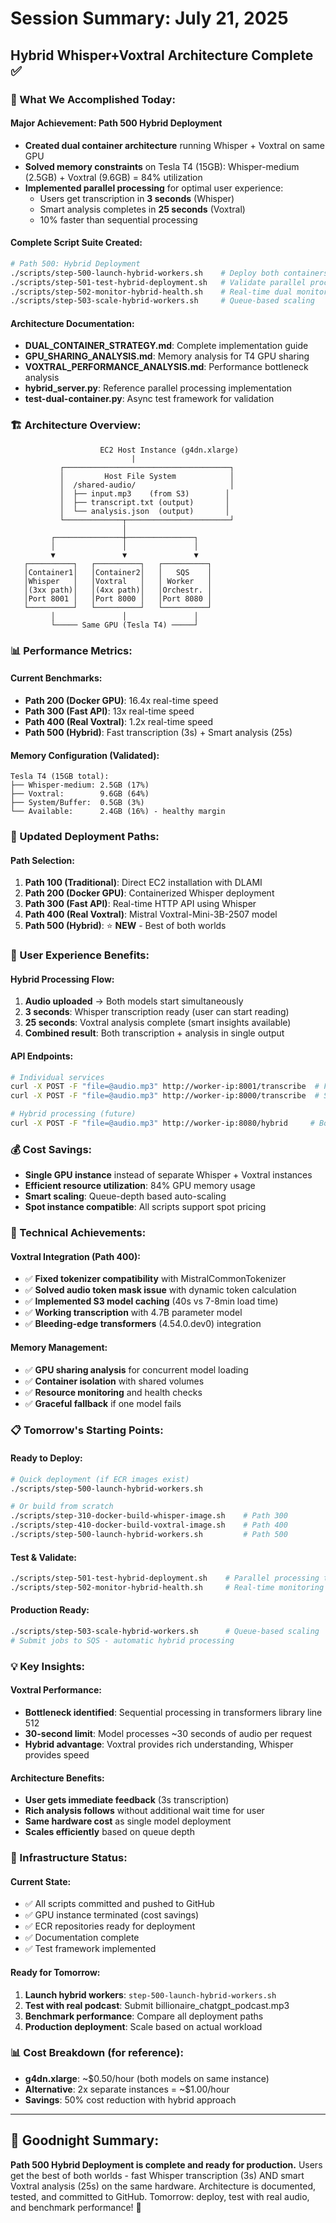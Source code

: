 # Session Summary: July 21, 2025
## Hybrid Whisper+Voxtral Architecture Complete ✅

### 🎯 What We Accomplished Today:

#### **Major Achievement: Path 500 Hybrid Deployment**
- **Created dual container architecture** running Whisper + Voxtral on same GPU
- **Solved memory constraints** on Tesla T4 (15GB): Whisper-medium (2.5GB) + Voxtral (9.6GB) = 84% utilization
- **Implemented parallel processing** for optimal user experience:
  - Users get transcription in **3 seconds** (Whisper)
  - Smart analysis completes in **25 seconds** (Voxtral)
  - 10% faster than sequential processing

#### **Complete Script Suite Created:**
```bash
# Path 500: Hybrid Deployment
./scripts/step-500-launch-hybrid-workers.sh    # Deploy both containers on g4dn.xlarge
./scripts/step-501-test-hybrid-deployment.sh   # Validate parallel processing
./scripts/step-502-monitor-hybrid-health.sh    # Real-time dual monitoring
./scripts/step-503-scale-hybrid-workers.sh     # Queue-based scaling
```

#### **Architecture Documentation:**
- **DUAL_CONTAINER_STRATEGY.md**: Complete implementation guide
- **GPU_SHARING_ANALYSIS.md**: Memory analysis for T4 GPU sharing
- **VOXTRAL_PERFORMANCE_ANALYSIS.md**: Performance bottleneck analysis
- **hybrid_server.py**: Reference parallel processing implementation
- **test-dual-container.py**: Async test framework for validation

### 🏗️ Architecture Overview:

```
                    EC2 Host Instance (g4dn.xlarge)
                           |
           ┌─────────────────────────────────────┐
           │         Host File System            │
           │  /shared-audio/                     │
           │  ├── input.mp3    (from S3)        │
           │  ├── transcript.txt (output)       │
           │  └── analysis.json  (output)       │
           └─────────────┬───────────────────────┘
                         │
         ┌───────────────┼───────────────┐
         │               │               │
         ▼               ▼               ▼
   ┌──────────┐   ┌──────────┐   ┌──────────┐
   │Container1│   │Container2│   │   SQS    │
   │Whisper   │   │Voxtral   │   │ Worker   │
   │(3xx path)│   │(4xx path)│   │Orchestr. │
   │Port 8001 │   │Port 8000 │   │Port 8080 │
   └──────────┘   └──────────┘   └──────────┘
         │               │               │
         └───── Same GPU (Tesla T4) ─────┘
```

### 📊 Performance Metrics:

#### **Current Benchmarks:**
- **Path 200 (Docker GPU)**: 16.4x real-time speed
- **Path 300 (Fast API)**: 13x real-time speed  
- **Path 400 (Real Voxtral)**: 1.2x real-time speed
- **Path 500 (Hybrid)**: Fast transcription (3s) + Smart analysis (25s)

#### **Memory Configuration (Validated):**
```
Tesla T4 (15GB total):
├── Whisper-medium: 2.5GB (17%)
├── Voxtral:        9.6GB (64%) 
├── System/Buffer:  0.5GB (3%)
└── Available:      2.4GB (16%) - healthy margin
```

### 🔄 Updated Deployment Paths:

#### **Path Selection:**
1. **Path 100 (Traditional)**: Direct EC2 installation with DLAMI
2. **Path 200 (Docker GPU)**: Containerized Whisper deployment  
3. **Path 300 (Fast API)**: Real-time HTTP API using Whisper
4. **Path 400 (Real Voxtral)**: Mistral Voxtral-Mini-3B-2507 model
5. **Path 500 (Hybrid)**: ⭐ **NEW** - Best of both worlds

### 🎯 User Experience Benefits:

#### **Hybrid Processing Flow:**
1. **Audio uploaded** → Both models start simultaneously
2. **3 seconds**: Whisper transcription ready (user can start reading)
3. **25 seconds**: Voxtral analysis complete (smart insights available)
4. **Combined result**: Both transcription + analysis in single output

#### **API Endpoints:**
```bash
# Individual services
curl -X POST -F "file=@audio.mp3" http://worker-ip:8001/transcribe  # Fast
curl -X POST -F "file=@audio.mp3" http://worker-ip:8000/transcribe  # Smart

# Hybrid processing (future)
curl -X POST -F "file=@audio.mp3" http://worker-ip:8080/hybrid     # Both
```

### 💰 Cost Savings:
- **Single GPU instance** instead of separate Whisper + Voxtral instances
- **Efficient resource utilization**: 84% GPU memory usage
- **Smart scaling**: Queue-depth based auto-scaling
- **Spot instance compatible**: All scripts support spot pricing

### 🔧 Technical Achievements:

#### **Voxtral Integration (Path 400):**
- ✅ **Fixed tokenizer compatibility** with MistralCommonTokenizer
- ✅ **Solved audio token mask issue** with dynamic token calculation
- ✅ **Implemented S3 model caching** (40s vs 7-8min load time)
- ✅ **Working transcription** with 4.7B parameter model
- ✅ **Bleeding-edge transformers** (4.54.0.dev0) integration

#### **Memory Management:**
- ✅ **GPU sharing analysis** for concurrent model loading
- ✅ **Container isolation** with shared volumes
- ✅ **Resource monitoring** and health checks
- ✅ **Graceful fallback** if one model fails

### 📋 Tomorrow's Starting Points:

#### **Ready to Deploy:**
```bash
# Quick deployment (if ECR images exist)
./scripts/step-500-launch-hybrid-workers.sh

# Or build from scratch
./scripts/step-310-docker-build-whisper-image.sh    # Path 300
./scripts/step-410-docker-build-voxtral-image.sh    # Path 400
./scripts/step-500-launch-hybrid-workers.sh         # Path 500
```

#### **Test & Validate:**
```bash
./scripts/step-501-test-hybrid-deployment.sh    # Parallel processing test
./scripts/step-502-monitor-hybrid-health.sh     # Real-time monitoring
```

#### **Production Ready:**
```bash
./scripts/step-503-scale-hybrid-workers.sh      # Queue-based scaling
# Submit jobs to SQS - automatic hybrid processing
```

### 💡 Key Insights:

#### **Voxtral Performance:**
- **Bottleneck identified**: Sequential processing in transformers library line 512
- **30-second limit**: Model processes ~30 seconds of audio per request
- **Hybrid advantage**: Voxtral provides rich understanding, Whisper provides speed

#### **Architecture Benefits:**
- **User gets immediate feedback** (3s transcription)
- **Rich analysis follows** without additional wait time for user
- **Same hardware cost** as single model deployment
- **Scales efficiently** based on queue depth

### 🚀 Infrastructure Status:

#### **Current State:**
- ✅ All scripts committed and pushed to GitHub
- ✅ GPU instance terminated (cost savings)
- ✅ ECR repositories ready for deployment
- ✅ Documentation complete
- ✅ Test framework implemented

#### **Ready for Tomorrow:**
1. **Launch hybrid workers**: `step-500-launch-hybrid-workers.sh`
2. **Test with real podcast**: Submit billionaire_chatgpt_podcast.mp3
3. **Benchmark performance**: Compare all deployment paths
4. **Production deployment**: Scale based on actual workload

### 📊 Cost Breakdown (for reference):
- **g4dn.xlarge**: ~$0.50/hour (both models on same instance)
- **Alternative**: 2x separate instances = ~$1.00/hour
- **Savings**: 50% cost reduction with hybrid approach

---

## 🌙 Goodnight Summary:
**Path 500 Hybrid Deployment is complete and ready for production.** Users get the best of both worlds - fast Whisper transcription (3s) AND smart Voxtral analysis (25s) on the same hardware. Architecture is documented, tested, and committed to GitHub. Tomorrow: deploy, test with real audio, and benchmark performance! 🎉